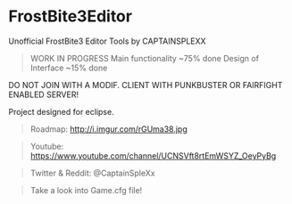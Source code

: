 # FrostBite3Editor
Unofficial FrostBite3 Editor Tools by CAPTAINSPLEXX

>WORK IN PROGRESS
>Main functionality ~75% done 
>Design of Interface ~15% done

DO NOT JOIN WITH A MODIF. CLIENT WITH PUNKBUSTER OR FAIRFIGHT ENABLED SERVER!

Project designed for eclipse.

>Roadmap: http://i.imgur.com/rGUma38.jpg

>Youtube: https://www.youtube.com/channel/UCNSVft8rtEmWSYZ_OeyPyBg

>Twitter & Reddit: @CaptainSpleXx

>Take a look into Game.cfg file!
